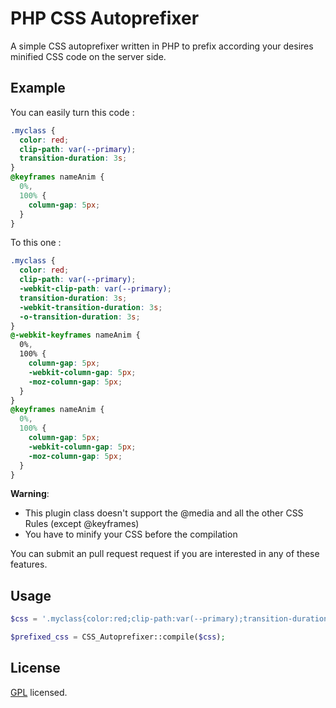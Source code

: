 # PHP CSS Autoprefixer
A simple CSS autoprefixer written in PHP to prefix according your desires minified CSS code on the server side.

## Example

You can easily turn this code : 

```css
.myclass {
  color: red;
  clip-path: var(--primary);
  transition-duration: 3s;
}
@keyframes nameAnim {
  0%,
  100% {
    column-gap: 5px;
  }
}

```

To this one :

```css
.myclass {
  color: red;
  clip-path: var(--primary);
  -webkit-clip-path: var(--primary);
  transition-duration: 3s;
  -webkit-transition-duration: 3s;
  -o-transition-duration: 3s;
}
@-webkit-keyframes nameAnim {
  0%,
  100% {
    column-gap: 5px;
    -webkit-column-gap: 5px;
    -moz-column-gap: 5px;
  }
}
@keyframes nameAnim {
  0%,
  100% {
    column-gap: 5px;
    -webkit-column-gap: 5px;
    -moz-column-gap: 5px;
  }
}
```

**Warning**:
- This plugin class doesn't support the @media and all the other CSS Rules (except @keyframes)
- You have to minify your CSS before the compilation

You can submit an pull request request if you are interested in any of these features.

## Usage
```php
$css = '.myclass{color:red;clip-path:var(--primary);transition-duration:3s;}@keyframes nameAnim{0%,100%{column-gap:5px;}}';

$prefixed_css = CSS_Autoprefixer::compile($css);
```

## License

[GPL](https://www.gnu.org/licenses/gpl-3.0.html) licensed.
